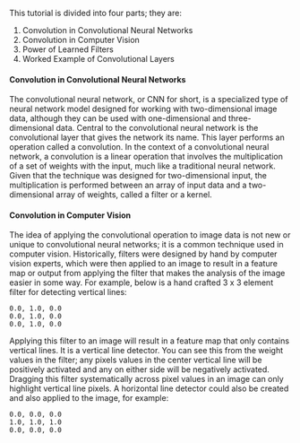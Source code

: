This tutorial is divided into four parts; they are:
1. Convolution in Convolutional Neural Networks
2. Convolution in Computer Vision
3. Power of Learned Filters
4. Worked Example of Convolutional Layers


#### Convolution in Convolutional Neural Networks
The convolutional neural network, or CNN for short, is a specialized type of neural network
model designed for working with two-dimensional image data, although they can be used with
one-dimensional and three-dimensional data. Central to the convolutional neural network is the
convolutional layer that gives the network its name. This layer performs an operation called a
convolution. In the context of a convolutional neural network, a convolution is a linear operation
that involves the multiplication of a set of weights with the input, much like a traditional neural
network. Given that the technique was designed for two-dimensional input, the multiplication
is performed between an array of input data and a two-dimensional array of weights, called a
filter or a kernel.


#### Convolution in Computer Vision
The idea of applying the convolutional operation to image data is not new or unique to
convolutional neural networks; it is a common technique used in computer vision. Historically,
filters were designed by hand by computer vision experts, which were then applied to an image
to result in a feature map or output from applying the filter that makes the analysis of the
image easier in some way. For example, below is a hand crafted 3 x 3 element filter for detecting
vertical lines:

```
0.0, 1.0, 0.0
0.0, 1.0, 0.0
0.0, 1.0, 0.0
```

Applying this filter to an image will result in a feature map that only contains vertical
lines. It is a vertical line detector. You can see this from the weight values in the filter; any
pixels values in the center vertical line will be positively activated and any on either side will be
negatively activated. Dragging this filter systematically across pixel values in an image can only
highlight vertical line pixels. A horizontal line detector could also be created and also applied
to the image, for example:

```
0.0, 0.0, 0.0
1.0, 1.0, 1.0
0.0, 0.0, 0.0
```
